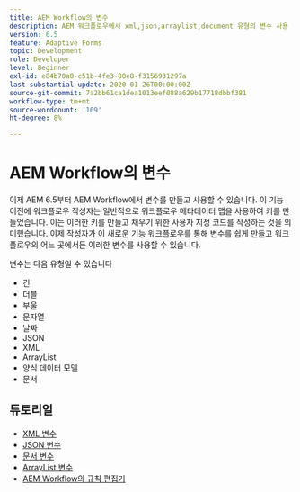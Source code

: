```yaml
---
title: AEM Workflow의 변수
description: AEM 워크플로우에서 xml,json,arraylist,document 유형의 변수 사용
version: 6.5
feature: Adaptive Forms
topic: Development
role: Developer
level: Beginner
exl-id: e84b70a0-c51b-4fe3-80e8-f3156931297a
last-substantial-update: 2020-01-26T00:00:00Z
source-git-commit: 7a2bb61ca1dea1013eef088a629b17718dbbf381
workflow-type: tm+mt
source-wordcount: '109'
ht-degree: 8%

---
```


# AEM Workflow의 변수

이제 AEM 6.5부터 AEM Workflow에서 변수를 만들고 사용할 수 있습니다. 이 기능 이전에 워크플로우 작성자는 일반적으로 워크플로우 메타데이터 맵을 사용하여 키를 만들었습니다. 이는 이러한 키를 만들고 채우기 위한 사용자 지정 코드를 작성하는 것을 의미했습니다. 이제 작성자가 이 새로운 기능 워크플로우를 통해 변수를 쉽게 만들고 워크플로우의 어느 곳에서든 이러한 변수를 사용할 수 있습니다.

변수는 다음 유형일 수 있습니다

* 긴
* 더블
* 부울
* 문자열
* 날짜
* JSON
* XML
* ArrayList
* 양식 데이터 모델
* 문서

## 튜토리얼

* [XML 변수](part1.md)
* [JSON 변수](part2.md)
* [문서 변수](part3.md)
* [ArrayList 변수](part4.md)
* [AEM Workflow의 규칙 편집기](part5.md)
